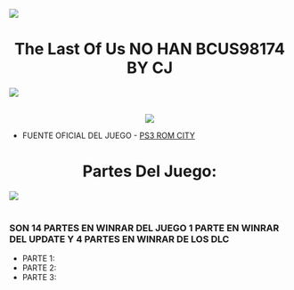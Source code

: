 <!-- Intro -->

<a href="https://github.com/Alexhacker1212/PS3_ROM_CITY/assets/173580098/f84c0299-40f0-4fa6-8d9f-b375e67fb035
" target="_blank"><img src="https://cdn.wallpapersafari.com/6/89/neKBA4.jpg" /></a>
<h1 align="center">The Last Of Us NO HAN BCUS98174 BY CJ</h1>
<img src="https://user-images.githubusercontent.com/73097560/115834477-dbab4500-a447-11eb-908a-139a6edaec5c.gif"><br><br>
<p align="center">
  <a href="https://github.com/DenverCoder1/readme-typing-svg"><img src="https://readme-typing-svg.herokuapp.com?font=Time+New+Roman&color=cyan&size=25&center=true&vCenter=true&width=600&height=100&lines=PS3+ROM+CITY+BY+CJ;The+Last+Of+Us+en+Pkg+No+Han;Disfruten+Del+Juego;Amor+a+la+comunidad+PS3..<3"></a>
  
- FUENTE OFICIAL DEL JUEGO - <a href="https://bit.ly/PS3_ROMS_CITY" target="blank">PS3 ROM CITY</a>

<h1 align="center">Partes Del Juego:</h1>  
 <img src="https://user-images.githubusercontent.com/73097560/115834477-dbab4500-a447-11eb-908a-139a6edaec5c.gif"><br><br>
 
 </p>

### SON 14 PARTES EN WINRAR DEL JUEGO 1 PARTE EN WINRAR DEL UPDATE Y 4 PARTES EN WINRAR DE LOS DLC

<!-- BLOG-POST-LIST:START -->


- PARTE 1: 
- PARTE 2:
- PARTE 3:
<!-- BLOG-POST-LIST:END -->

###

